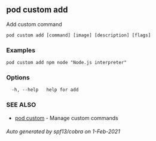 ## pod custom add

Add custom command

```
pod custom add [command] [image] [description] [flags]
```

### Examples

```
pod custom add npm node "Node.js interpreter"
```

### Options

```
  -h, --help   help for add
```

### SEE ALSO

* [pod custom](pod_custom.md)	 - Manage custom commands

###### Auto generated by spf13/cobra on 1-Feb-2021
